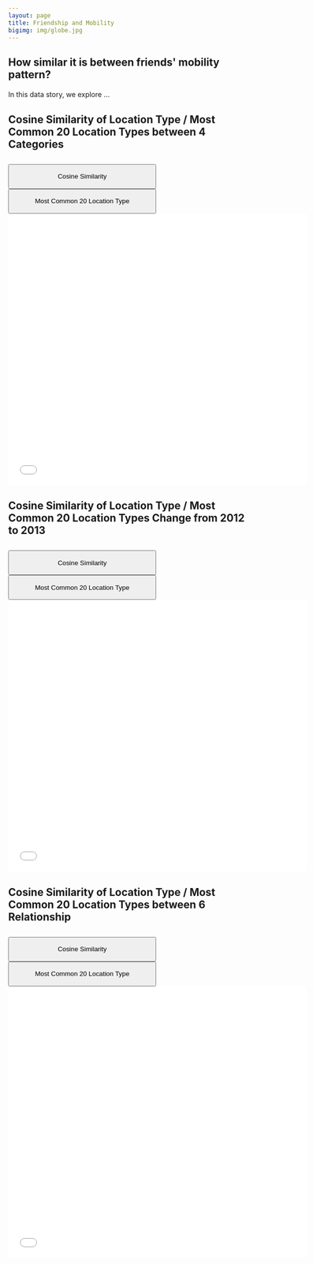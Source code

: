 ```yaml
---
layout: page
title: Friendship and Mobility
bigimg: img/globe.jpg
---
```

## How similar it is between friends' mobility pattern?
#### 

In this data story, we explore ...

## Cosine Similarity of Location Type / Most Common 20 Location Types between 4 Categories
<div class="row">
  <div class="col-sm"></div>
  <div class="col-sm">
    <div class="btn-group" role="group" aria-label="Basic example" style="margin-top: 2em;">
      <button type="button" id="cosineSimilarity_4Categories" style="height:50px;width:300px" class="btn btn-outline-dark active" onclick="cosineSimilarity_4Categories()">Cosine Similarity</button>
      <button type="button" id="mostCommon_4Categories" style="height:50px;width:300px" class="btn btn-outline-dark" onclick="mostCommon_4Categories()">Most Common 20 Location Type</button>
    </div>
  </div>
  <div class="col-sm"></div>
</div>


<iframe id='cosineSimilarity4Categories' frameborder="no" border="0" marginwidth="0" marginheight="0" width="120%" height="550" src="plot/cosine_similarity_four_categories.html"></iframe>

<script>

function cosineSimilarity_4Categories(){
var iframe = document.getElementById("cosineSimilarity4Categories");
iframe.src = "plot/cosine_similarity_four_categories.html"
}
function mostCommon_4Categories(){
var iframe = document.getElementById("cosineSimilarity4Categories");
iframe.src = "plot/most_common_four_categories.html"
}
</script>

## Cosine Similarity of Location Type / Most Common 20 Location Types Change from 2012 to 2013
<div class="row">
  <div class="col-sm"></div>
  <div class="col-sm">
    <div class="btn-group" role="group" aria-label="Basic example" style="margin-top: 2em;">
      <button type="button" id="cosineSimilarity_change" style="height:50px;width:300px" class="btn btn-outline-dark active" onclick="cosineSimilarity_change()">Cosine Similarity</button>
      <button type="button" id="mostCommon_change" style="height:50px;width:300px" class="btn btn-outline-dark" onclick="mostCommon_change()">Most Common 20 Location Type</button>
    </div>
  </div>
  <div class="col-sm"></div>
</div>


<iframe id='cosineSimilarityChange' frameborder="no" border="0" marginwidth="0" marginheight="0" width="120%" height="550" src="plot/6_relationship_cosine_similarity_2.html"></iframe>

<script>

function cosineSimilarity_change(){
var iframe = document.getElementById("cosineSimilarityChange");
iframe.src = "plot/cosine_similarity_difference_from_2012_to_2013.html"
}
function mostCommon_change(){
var iframe = document.getElementById("cosineSimilarityChange");
iframe.src = "plot/most_common_difference_from_2012_to_2013.html"
}
</script>


## Cosine Similarity of Location Type / Most Common 20 Location Types between 6 Relationship
<div class="row">
  <div class="col-sm"></div>
  <div class="col-sm">
    <div class="btn-group" role="group" aria-label="Basic example" style="margin-top: 2em;">
      <button type="button" id="cosineSimilarity_6Relationship" style="height:50px;width:300px" class="btn btn-outline-dark active" onclick="cosineSimilarity_6Relationship()">Cosine Similarity</button>
      <button type="button" id="mostCommon_6Relationship" style="height:50px;width:300px" class="btn btn-outline-dark" onclick="mostCommon_6Relationship()">Most Common 20 Location Type</button>
    </div>
  </div>
  <div class="col-sm"></div>
</div>


<iframe id='cosineSimilarity6Relationship' frameborder="no" border="0" marginwidth="0" marginheight="0" width="120%" height="550" src="plot/6_relationship_cosine_similarity_2.html"></iframe>

<script>

function cosineSimilarity_6Relationship(){
var iframe = document.getElementById("cosineSimilarity6Relationship");
iframe.src = "plot/6_relationship_cosine_similarity_2.html"
}
function mostCommon_6Relationship(){
var iframe = document.getElementById("cosineSimilarity6Relationship");
iframe.src = "plot/6_relationship_most_common_2.html"
}
</script>

